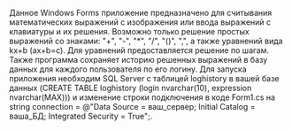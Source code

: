 Данное Windows Forms приложение предназначено для считывания математических выражений с изображения или ввода выражений с клавиатуры и их решения. Возможно только решение простых выражений со знаками: "+", "-", "*", "/", "()", ",", а также уравнений вида kx+b (ax+b=c). Для уравнений предоставляется решение по шагам. Также программа сохраняет историю решенных выражений в базу данных для каждого пользователя по его логину.
Для запуска приложения необходим SQL Server с таблицей loghistory в вашей базе данных (CREATE TABLE loghistory (login nvarchar(10), expression nvarchar(MAX))) и изменение строки подключения в коде Form1.cs на string connection = @"Data Source = ваш_сервер; Initial Catalog = ваша_БД; Integrated Security = True";.
